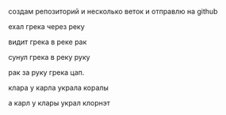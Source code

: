 создам репозиторий и несколько веток и отправлю на github

ехал грека через реку

видит грека в реке рак 

сунул грека в реку руку

рак за руку грека цап.

клара у карла украла коралы

а карл у клары украл клорнэт



